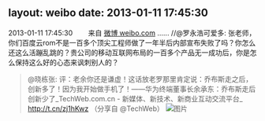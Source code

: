 layout: weibo
date: 2013-01-11 17:45:30
---
2013-01-11 17:45:30  &nbsp;&nbsp;&nbsp;&nbsp;&nbsp;&nbsp; 来自 <a href="http://weibo.com/" rel="nofollow">微博 weibo.com</a>
...... //@罗永浩可爱多: 张老师，你们百度云rom不是一百多个顶尖工程师做了一年半后内部宣布失败了吗？你怎么还这么活蹦乱跳的？贵公司的移动互联网布局的一百多个产品无一成功后，你是怎么保持这么好的心态来讽刺别人的？
>  @晓栋张: 评：老余你还是谦虚！这话放老罗那里肯定说：乔布斯走之后，创新多了！因为我开始做手机了！——华为终端董事长余承东：乔布斯走后创新少了_TechWeb.com.cn - 新媒体、新技术、新商业互动交流平台_ http://t.cn/zj1hKwz  （分享自 @TechWeb） ​​​
>  ![图片](https://ww4.sinaimg.cn/large/6346d2a7jw1e0o91cqklej.jpg)
